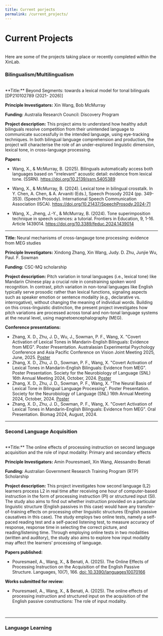 ```yaml
---
title: Current porjects
permalink: /current_projects/
---
```

# Current Projects
<br/>
Here are some of the projects taking place or recently completed within the XinLab.

### Bilingualism/Multilingualism
<br/>
**Title:** Beyond Segments: towards a lexical model for tonal bilinguals [DP210102789 (2021- 2026)]

**Principle Investigators:** Xin Wang, Bob McMurray

**Funding:** Australia Research Council: Discovery Program 

**Project description:** This project aims to understand how healthy adult bilinguals resolve competition from their unintended language to communicate successfully in the intended language, using eye-tracking techniques. In both bilingual language comprehension and production, the project will characterise the role of an under-explored linguistic dimension, lexical tone, in cross-language processing.

**Papers:**

-  Wang, X., & McMurray, B. (2025). Bilinguals automatically access both languages based on "irrelevant" acoustic detail: evidence from lexical tone. (SSRN).
<a href="https://doi.org/10.2139/ssrn.5405389" target="_blank">https://doi.org/10.2139/ssrn.5405389</a>
 
-  Wang, X., & McMurray, B. (2024). Lexical tone in bilingual crosstalk. In Y. Chen, A. Chen, & A. Arvaniti (Eds.), Speech Prosody 2024 (pp. 349-353). (Speech Prosody). International Speech Communication Association (ISCA). <a href="https://doi.org/10.21437/SpeechProsody.2024-71" target="_blank">https://doi.org/10.21437/SpeechProsody.2024-71</a>
 
-  Wang, X., Jheng, J.-Y., & McMurray, B. (2024). Tone superimposition technique in speech sciences: a tutorial. Frontiers in Education, 9, 1-16. Article 1439014.
<a href="https://doi.org/10.3389/feduc.2024.1439014" target="_blank">https://doi.org/10.3389/feduc.2024.1439014</a>

***

**Title:** Neural mechanisms of cross-langauge tone processing: evidence from MEG studies

**Principle Investigators:** Xindong Zhang, Xin Wang, Judy. D. Zhu, Junjie Wu, Paul. F. Sowman

**Funding:** CSC-MQ scholarship

**Project description:** Pitch variation in tonal languages (i.e., lexical tone) like Mandarin Chinese play a crucial role in constraining spoken word recognition. In contrast, pitch variation in non-tonal languages like English typically serve prosodic rather than lexical functions, signaling aspects such as speaker emotion or sentence modality (e.g., declarative vs. interrogative), without changing the meaning of individual words. Building on this cross-linguistic distinction, the present project investigates how pitch variations are processed across tonal and non-tonal language systems at the neural level, using magnetoencephalography (MEG).

**Conference presentations:**
- Zhang, X. D., Zhu, J. D., Wu, J., Sowman, P. F., Wang, X. "Covert Activation of Lexical Tones in Mandarin-English Bilinguals: Evidence from MEG". Poster Presentation. Australasian Experimental Psychology Conference and Asia Pacific Conference on Vision Joint Meeting 2025, June, 2025. <i class="fa fa-file-pdf-o"></i> <a href="https://xinlab-clue.github.io/documents/EPC_2025_XZ_picture-word matching_Final.pdf" target="_blank">Poster</a>
- Zhang, X. D., Zhu, J. D., Sowman, P. F., Wang, X. "Covert Activation of Lexical Tones in Mandarin-English Bilinguals: Evidence from MEG". Poster Presentation. Society for the Neurobiology of Language (SNL) 16th Annual Meeting 2024, October, 2024. <i class="fa fa-file-pdf-o"></i> <a href="https://xinlab-clue.github.io/documents/SNL_2024_XZ_picture-word matching_Final.pdf" target="_blank">Poster</a>
- Zhang, X. D., Zhu, J. D., Sowman, P. F., Wang, X. "The Neural Basis of Lexical Tone in Bilingual Language Processing". Poster Presentation. Society for the Neurobiology of Language (SNL) 16th Annual Meeting 2024, October, 2024. <i class="fa fa-file-pdf-o"></i> <a href="https://xinlab-clue.github.io/documents/SNL_2024_XZ_oddball_Final.pdf" target="_blank">Poster</a>
- Zhang, X. D., Zhu, J. D., Sowman, P. F., Wang, X. "Covert Activation of Lexical Tones in Mandarin-English Bilinguals: Evidence from MEG". Oral Presentation. Biomag 2024, August, 2024.

***

### Second Language Acquisition
<br/>
**Title:** The online effects of processing instruction on second language acquisition and the role of input modality: Primary and secondary effects

**Principle Investigators:** Amin Pouresmaeil, Xin Wang, Alessandro Benati

**Funding:**  Australian Government Research Training Program (RTP) Scholarship

**Project description:** This project investigates how second language (L2) learners process L2 in real time after receiving one hour of computer-based instruction in the form of processing instruction (PI) or structured input (SI). The study also aims to find out whether instruction provided on a particular linguistic structure (English passives in this case) would have any transfer-of-training effects on processing other linguistic structures (English passive causatives in this case). The study employs two online tests, namely a self-paced reading test and a self-paced listening test, to measure accuracy of response, response time in selecting the correct picture, and reading/listening time. Through employing online tests in two modalities (written and auditory), the study also aims to explore how input modality may affect the learners’ processing of language.

**Papers published:**

- Pouresmaeil, A., Wang, X., & Benati, A. (2025). The Online Effects of Processing Instruction on the Acquisition of the English Passive Structure. Languages, 10(7), 166.
<a href="https://doi.org/10.3390/languages10070166" target="_blank">doi: 10.3390/languages10070166</a>

**Works submitted for review:**

- Pouresmaeil, A., Wang, X., & Benati, A. (2025). The online effects of processing instruction and structured input on the acquisition of the English passive constructions: The role of input modality.

<br/>

***
### Language Learning

<br/>



